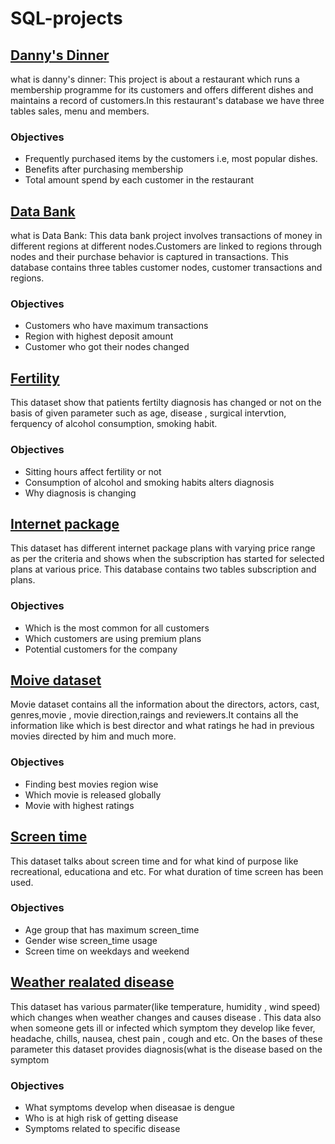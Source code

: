 # SQL-projects
## [Danny's Dinner](https://github.com/prateeksirohi28/SQL-projects/blob/main/danny_question.sql)
what is danny's dinner: This project is about a restaurant which runs a membership programme for its customers and offers  different dishes and maintains a record of customers.In this restaurant's database we have three tables sales, menu and members.
### Objectives
* Frequently purchased items by the customers i.e, most popular dishes.
* Benefits after purchasing membership
* Total amount spend by each customer in the restaurant

## [Data Bank](https://github.com/prateeksirohi28/SQL-projects/blob/main/data_bank.sql)
what is Data Bank: This data bank project involves transactions of money in different regions at different nodes.Customers are linked to regions through nodes and their purchase behavior is captured in transactions.  This database contains three tables customer nodes, customer transactions and regions.
### Objectives
* Customers who have maximum transactions
* Region with highest deposit amount
* Customer who got their nodes changed

## [Fertility](https://github.com/prateeksirohi28/SQL-projects/blob/main/fertility.sql) 
This dataset show that patients fertilty diagnosis has changed or not on the basis of given parameter such as age, disease , surgical intervtion, ferquency of alcohol consumption, smoking habit.
### Objectives
* Sitting hours affect fertility or not
* Consumption of alcohol and smoking habits alters diagnosis
* Why diagnosis is changing

## [Internet package](https://github.com/prateeksirohi28/SQL-projects/blob/main/internet_package.sql)
This dataset has different internet package plans with varying price range as per the criteria and shows when the subscription has started for selected plans at various price. This database contains two tables subscription and plans.
### Objectives
* Which is the most common for all customers
* Which customers are using premium plans
* Potential customers for the company

## [Moive dataset](https://github.com/prateeksirohi28/SQL-projects/blob/main/movie_sol.sql)
Movie dataset contains all the information about the directors, actors, cast, genres,movie , movie direction,raings and reviewers.It contains all the information like which is best director and what ratings he had in previous movies directed by him and much more.
### Objectives
* Finding best movies region wise
* Which movie is released globally
* Movie with highest ratings

## [Screen time](https://github.com/prateeksirohi28/SQL-projects/blob/main/screen_time.sql)
This dataset talks about screen time and for what kind of purpose like recreational, educationa and etc. For what duration of time screen has been used.
### Objectives
* Age group that has maximum screen_time
* Gender wise screen_time usage
* Screen time on weekdays and weekend

## [Weather realated disease](https://github.com/prateeksirohi28/SQL-projects/blob/main/weather_related_disease.sql)
This dataset has various parmater(like temperature, humidity , wind speed) which changes when weather changes and causes disease . This data also when someone gets ill or infected which symptom they develop like fever, headache, chills, nausea, chest pain , cough and etc. On the bases of these parameter this dataset provides diagnosis(what is the disease based on the symptom
### Objectives
* What symptoms develop when diseasae is dengue
* Who is at high risk of getting disease
* Symptoms related to specific disease
  


